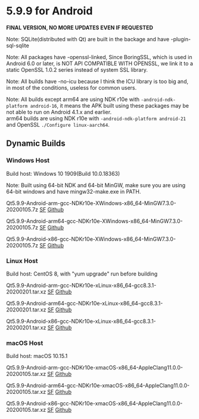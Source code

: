 # 5.9.9 for Android

**FINAL VERSION, NO MORE UPDATES EVEN IF REQUESTED**

Note: SQLite(distributed with Qt) are built in the backage and have -plugin-sql-sqlite

Note: All packages have -openssl-linked, Since BoringSSL, which is used in Android 6.0 or later, is NOT API COMPATIBLE WITH OPENSSL, we link it to a static OpenSSL 1.0.2 series instead of system SSL library.

Note: All builds have -no-icu because I think the ICU library is too big and, in most of the conditions, useless for common users.

Note: All builds except arm64 are using NDK r10e with `-android-ndk-platform android-16`, it means the APK built using these packages may be not able to run on Android 4.1.x and earlier.  
arm64 builds are using NDK r10e with `-android-ndk-platform android-21` and OpenSSL `./Configure linux-aarch64`.

## Dynamic Builds

### Windows Host

Build host: Windows 10 1909(Build 10.0.18363)

Note: Built using 64-bit NDK and 64-bit MinGW, make sure you are using 64-bit windows and have mingw32-make.exe in PATH.

Qt5.9.9-Android-arm-gcc-NDKr10e-XWindows-x86_64-MinGW7.3.0-20200105.7z [SF](https://sourceforge.net/projects/fsu0413-qtbuilds/files/Qt5.9/Android/Windows-x86_64-hosted/Qt5.9.9-Android-arm-gcc-NDKr10e-XWindows-x86_64-MinGW7.3.0-20200105.7z) [Github](https://github.com/Fsu0413/QtCompile/releases/download/release/Qt5.9.9-Android-arm-gcc-NDKr10e-XWindows-x86_64-MinGW7.3.0-20200105.7z)

Qt5.9.9-Android-arm64-gcc-NDKr10e-XWindows-x86_64-MinGW7.3.0-20200105.7z [SF](https://sourceforge.net/projects/fsu0413-qtbuilds/files/Qt5.9/Android/Windows-x86_64-hosted/Qt5.9.9-Android-arm64-gcc-NDKr10e-XWindows-x86_64-MinGW7.3.0-20200105.7z) [Github](https://github.com/Fsu0413/QtCompile/releases/download/release/Qt5.9.9-Android-arm64-gcc-NDKr10e-XWindows-x86_64-MinGW7.3.0-20200105.7z)

Qt5.9.9-Android-x86-gcc-NDKr10e-XWindows-x86_64-MinGW7.3.0-20200105.7z [SF](https://sourceforge.net/projects/fsu0413-qtbuilds/files/Qt5.9/Android/Windows-x86_64-hosted/Qt5.9.9-Android-x86-gcc-NDKr10e-XWindows-x86_64-MinGW7.3.0-20200105.7z) [Github](https://github.com/Fsu0413/QtCompile/releases/download/release/Qt5.9.9-Android-x86-gcc-NDKr10e-XWindows-x86_64-MinGW7.3.0-20200105.7z)

### Linux Host

Build host: CentOS 8, with "yum upgrade" run before building

Qt5.9.9-Android-arm-gcc-NDKr10e-xLinux-x86_64-gcc8.3.1-20200201.tar.xz [SF](https://sourceforge.net/projects/fsu0413-qtbuilds/files/Qt5.9/Android/Linux-x86_64-hosted/Qt5.9.9-Android-arm-gcc-NDKr10e-xLinux-x86_64-gcc8.3.1-20200201.tar.xz) [Github](https://github.com/Fsu0413/QtCompile/releases/download/release/Qt5.9.9-Android-arm-gcc-NDKr10e-xLinux-x86_64-gcc8.3.1-20200201.tar.xz)

Qt5.9.9-Android-arm64-gcc-NDKr10e-xLinux-x86_64-gcc8.3.1-20200201.tar.xz [SF](https://sourceforge.net/projects/fsu0413-qtbuilds/files/Qt5.9/Android/Linux-x86_64-hosted/Qt5.9.9-Android-arm64-gcc-NDKr10e-xLinux-x86_64-gcc8.3.1-20200201.tar.xz) [Github](https://github.com/Fsu0413/QtCompile/releases/download/release/Qt5.9.9-Android-arm64-gcc-NDKr10e-xLinux-x86_64-gcc8.3.1-20200201.tar.xz)

Qt5.9.9-Android-x86-gcc-NDKr10e-xLinux-x86_64-gcc8.3.1-20200201.tar.xz [SF](https://sourceforge.net/projects/fsu0413-qtbuilds/files/Qt5.9/Android/Linux-x86_64-hosted/Qt5.9.9-Android-x86-gcc-NDKr10e-xLinux-x86_64-gcc8.3.1-20200201.tar.xz) [Github](https://github.com/Fsu0413/QtCompile/releases/download/release/Qt5.9.9-Android-x86-gcc-NDKr10e-xLinux-x86_64-gcc8.3.1-20200201.tar.xz)

### macOS Host

Build host: macOS 10.15.1

Qt5.9.9-Android-arm-gcc-NDKr10e-xmacOS-x86_64-AppleClang11.0.0-20200105.tar.xz [SF](https://sourceforge.net/projects/fsu0413-qtbuilds/files/Qt5.9/Android/macOS-x86_64-hosted/Qt5.9.9-Android-arm-gcc-NDKr10e-xmacOS-x86_64-AppleClang11.0.0-20200105.tar.xz) [Github](https://github.com/Fsu0413/QtCompile/releases/download/release/Qt5.9.9-Android-arm-gcc-NDKr10e-xmacOS-x86_64-AppleClang11.0.0-20200105.tar.xz)

Qt5.9.9-Android-arm64-gcc-NDKr10e-xmacOS-x86_64-AppleClang11.0.0-20200105.tar.xz [SF](https://sourceforge.net/projects/fsu0413-qtbuilds/files/Qt5.9/Android/macOS-x86_64-hosted/Qt5.9.9-Android-arm64-gcc-NDKr10e-xmacOS-x86_64-AppleClang11.0.0-20200105.tar.xz) [Github](https://github.com/Fsu0413/QtCompile/releases/download/release/Qt5.9.9-Android-arm64-gcc-NDKr10e-xmacOS-x86_64-AppleClang11.0.0-20200105.tar.xz)

Qt5.9.9-Android-x86-gcc-NDKr10e-xmacOS-x86_64-AppleClang11.0.0-20200105.tar.xz [SF](https://sourceforge.net/projects/fsu0413-qtbuilds/files/Qt5.9/Android/macOS-x86_64-hosted/Qt5.9.9-Android-x86-gcc-NDKr10e-xmacOS-x86_64-AppleClang11.0.0-20200105.tar.xz) [Github](https://github.com/Fsu0413/QtCompile/releases/download/release/Qt5.9.9-Android-x86-gcc-NDKr10e-xmacOS-x86_64-AppleClang11.0.0-20200105.tar.xz)
